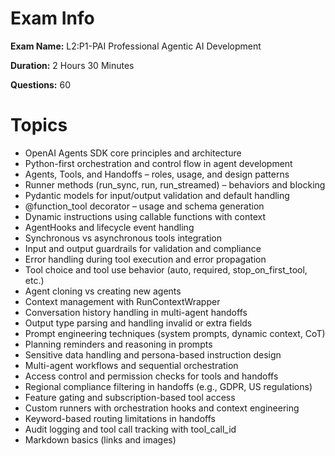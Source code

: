# Exam Info

**Exam Name:** L2:P1-PAI Professional Agentic AI Development

**Duration:** 2 Hours 30 Minutes

**Questions:** 60

# Topics

- OpenAI Agents SDK core principles and architecture
- Python-first orchestration and control flow in agent development
- Agents, Tools, and Handoffs – roles, usage, and design patterns
- Runner methods (run_sync, run, run_streamed) – behaviors and blocking
- Pydantic models for input/output validation and default handling
- @function_tool decorator – usage and schema generation
- Dynamic instructions using callable functions with context
- AgentHooks and lifecycle event handling
- Synchronous vs asynchronous tools integration
- Input and output guardrails for validation and compliance
- Error handling during tool execution and error propagation
- Tool choice and tool use behavior (auto, required, stop_on_first_tool, etc.)
- Agent cloning vs creating new agents
- Context management with RunContextWrapper
- Conversation history handling in multi-agent handoffs
- Output type parsing and handling invalid or extra fields
- Prompt engineering techniques (system prompts, dynamic context, CoT)
- Planning reminders and reasoning in prompts
- Sensitive data handling and persona-based instruction design
- Multi-agent workflows and sequential orchestration
- Access control and permission checks for tools and handoffs
- Regional compliance filtering in handoffs (e.g., GDPR, US regulations)
- Feature gating and subscription-based tool access
- Custom runners with orchestration hooks and context engineering
- Keyword-based routing limitations in handoffs
- Audit logging and tool call tracking with tool_call_id
- Markdown basics (links and images)